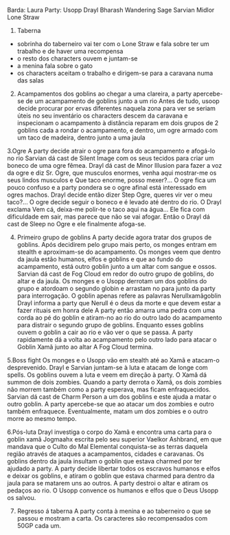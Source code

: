 Barda:
Laura
Party:
Usopp
Drayl Bharash
Wandering Sage
Sarvian Midlor
Lone Straw

1. Taberna
- sobrinha do taberneiro vai ter com o Lone Straw e fala sobre ter um trabalho e de haver uma recompensa
- o resto dos characters ouvem e juntam-se
- a menina fala sobre o gato
- os characters aceitam o trabalho e dirigem-se para a caravana numa das salas

2. Acampamentos dos goblins
ao chegar a uma clareira, a party apercebe-se de um acampamento de goblins junto a um rio
Antes de tudo, usoop decide procurar por ervas diferentes naquela zona para ver se seriam úteis no seu inventário 
os characters descem da caravana e inspecionam o acampamento à distância
reparam em dois grupos de 2 goblins cada a rondar o acampamento, e dentro, um ogre armado com um taco de madeira, dentro junto a uma jaula

3.Ogre
A party decide atrair o ogre para fora do acampamento e afogá-lo no rio
Sarvian dá cast de Silent Image com os seus tecidos para criar um boneco de uma ogre fêmea. Drayl dá cast de Minor Illusion para fazer a voz da ogre e diz Sr. Ogre, que musculos enormes, venha aqui mostrar-me os seus lindos musculos e Que taco enorme, posso mexer?...
O ogre fica um pouco confuso e a party pondera se o ogre afinal está interessado em ogres machos. Drayl decide então dizer Step Ogre, queres vir ver o meu taco?...
O ogre decide seguir o boneco e é levado até dentro do rio. O Drayl exclama Vem cá, deixa-me polir-te o taco aqui na água...
Ele fica com dificuldade em sair, mas parece que não se vai afogar. Então o Drayl dá cast de Sleep no Ogre e ele finalmente afoga-se.

4. Primeiro grupo de goblins
A party decide agora tratar dos grupos de goblins. Após decidirem pelo grupo mais perto, os monges entram em stealth e aproximam-se do acampamento.
Os monges veem que dentro da jaula estão humanos, elfos e goblins e que ao fundo do acampamento, está outro goblin junto a um altar com sangue e ossos.
Sarvian dá cast de Fog Cloud em redor do outro grupo de goblins, do altar e da jaula.
Os monges e o Usopp derrotam um dos goblins do grupo e atordoam o segundo globin e arrastam no para junto da party para interrogação.
O goblin apenas refere as palavras Nerullxamãgoblin
Drayl informa a party que Nerull é o deus da morte e que devem estar a fazer rituais em honra dele
A party então amarra uma pedra com uma corda ao pé do goblin e atiram-no ao rio do outro lado do acampamento para distrair o segundo grupo de goblins.
Enquanto esses goblins ouvem o goblin a cair ao rio e vão ver o que se passa. A party rapidamente dá a volta ao acampamento pelo outro lado para atacar o Goblin Xamã junto ao altar
A Fog Cloud termina.

5.Boss fight
Os monges e o Usopp vão em stealth até ao Xamã e atacam-o desprevenido.
Drayl e Sarvian juntam-se à luta e atacam de longe com spells.
Os goblins ouvem a luta e veem em direção à party.
O Xamâ dá summon de dois zombies.
Quando a party derrota o Xamâ, os dois zombies não morrem também  como a party esperava, mas ficam enfraquecidos.
Sarvian dá cast de Charm Person a um dos goblins e este ajuda a matar o outro goblin.
A party apercebe-se que ao atacar um dos zombies e outro também enfraquece. Eventualmente, matam um dos zombies e o outro morre ao mesmo tempo.

6.Pós-luta
Drayl investiga o corpo do Xamã e encontra uma carta para o goblin xamã Jogmaahx escrita pelo seu superior Vaelkor Ashbrand, em que mandava que o Culto do Mal Elemental conquista-se as terras daquela região através de ataques a acampamentos, cidades e caravanas.
Os goblins dentro da jaula insultam o goblin que estava charmed por ter ajudado a party.
A party decide libertar todos os escravos humanos e elfos e deixar os goblins, e atiram o goblin que estava charmed para dentro da jaula para se matarem uns ao outros.
A party destroi o altar e atiram os pedaços ao rio.
O Usopp convence os humanos e elfos que o Deus Usopp os salvou.

7. Regresso á taberna
A party conta à menina e ao taberneiro o que se passou e mostram a carta.
Os caracteres são recompensados com 50GP cada um.

















